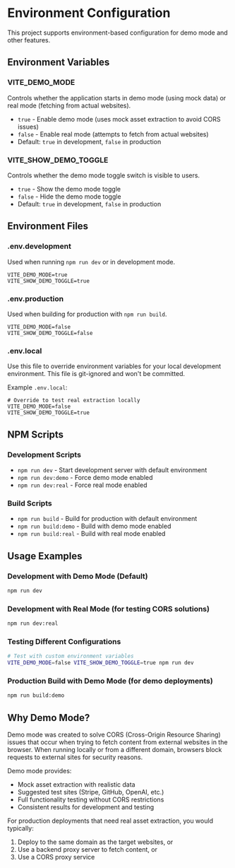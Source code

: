 # Environment Configuration

This project supports environment-based configuration for demo mode and other features.

## Environment Variables

### VITE_DEMO_MODE
Controls whether the application starts in demo mode (using mock data) or real mode (fetching from actual websites).

- `true` - Enable demo mode (uses mock asset extraction to avoid CORS issues)
- `false` - Enable real mode (attempts to fetch from actual websites)
- Default: `true` in development, `false` in production

### VITE_SHOW_DEMO_TOGGLE
Controls whether the demo mode toggle switch is visible to users.

- `true` - Show the demo mode toggle
- `false` - Hide the demo mode toggle
- Default: `true` in development, `false` in production

## Environment Files

### .env.development
Used when running `npm run dev` or in development mode.
```
VITE_DEMO_MODE=true
VITE_SHOW_DEMO_TOGGLE=true
```

### .env.production
Used when building for production with `npm run build`.
```
VITE_DEMO_MODE=false
VITE_SHOW_DEMO_TOGGLE=false
```

### .env.local
Use this file to override environment variables for your local development environment.
This file is git-ignored and won't be committed.

Example `.env.local`:
```
# Override to test real extraction locally
VITE_DEMO_MODE=false
VITE_SHOW_DEMO_TOGGLE=true
```

## NPM Scripts

### Development Scripts
- `npm run dev` - Start development server with default environment
- `npm run dev:demo` - Force demo mode enabled
- `npm run dev:real` - Force real mode enabled

### Build Scripts
- `npm run build` - Build for production with default environment
- `npm run build:demo` - Build with demo mode enabled
- `npm run build:real` - Build with real mode enabled

## Usage Examples

### Development with Demo Mode (Default)
```bash
npm run dev
```

### Development with Real Mode (for testing CORS solutions)
```bash
npm run dev:real
```

### Testing Different Configurations
```bash
# Test with custom environment variables
VITE_DEMO_MODE=false VITE_SHOW_DEMO_TOGGLE=true npm run dev
```

### Production Build with Demo Mode (for demo deployments)
```bash
npm run build:demo
```

## Why Demo Mode?

Demo mode was created to solve CORS (Cross-Origin Resource Sharing) issues that occur when trying to fetch content from external websites in the browser. When running locally or from a different domain, browsers block requests to external sites for security reasons.

Demo mode provides:
- Mock asset extraction with realistic data
- Suggested test sites (Stripe, GitHub, OpenAI, etc.)
- Full functionality testing without CORS restrictions
- Consistent results for development and testing

For production deployments that need real asset extraction, you would typically:
1. Deploy to the same domain as the target websites, or
2. Use a backend proxy server to fetch content, or  
3. Use a CORS proxy service
